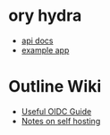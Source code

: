 # ory hydra

- [api docs](https://www.ory.sh/docs/hydra/reference/api)
- [example app](https://github.com/ory/hydra-login-consent-node)

# Outline Wiki

- [Useful OIDC Guide](https://blog.gurucomputing.com.au/doing-more-with-docker/deploying-outline-wiki/)
- [Notes on self hosting](https://app.getoutline.com/share/770a97da-13e5-401e-9f8a-37949c19f97e/doc/hosting-outline-nipGaCRBDu)